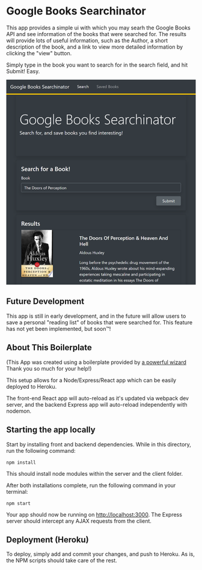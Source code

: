 # Google Books Searchinator

This app provides a simple ui with which you may searh the Google Books API and see information of the books that were searched for.
The results will provide lots of useful information, such as the Author, a short description of the book, and a link to view more detailed information
by clicking the "view" button.

Simply type in the book you want to search for in the search field, and hit Submit! Easy.

![Searchinator](googlebookssample.png)

## Future Development

This app is still in early development, and in the future will allow users to save a personal "reading list" of books that were searched for.
This feature has not yet been implemented, but soon™!

## About This Boilerplate
(This App was created using a boilerplate provided by [a powerful wizard](github.com/median-man) Thank you so much for your help!)

This setup allows for a Node/Express/React app which can be easily deployed to Heroku.

The front-end React app will auto-reload as it's updated via webpack dev server, and the backend Express app will auto-reload independently with nodemon.

## Starting the app locally

Start by installing front and backend dependencies. While in this directory, run the following command:

```
npm install
```

This should install node modules within the server and the client folder.

After both installations complete, run the following command in your terminal:

```
npm start
```

Your app should now be running on <http://localhost:3000>. The Express server should intercept any AJAX requests from the client.

## Deployment (Heroku)

To deploy, simply add and commit your changes, and push to Heroku. As is, the NPM scripts should take care of the rest.
